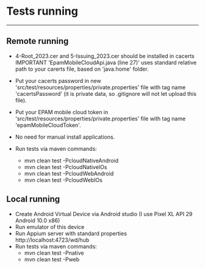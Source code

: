 Tests running
=============
-------------
Remote running
--------------
- 4-Root_2023.cer and 5-Issuing_2023.cer should be installed in cacerts \
  IMPORTANT 'EpamMobileCloudApi.java (line 27)' uses standard relative path to your carerts file, based on 'java.home' folder.
  
- Put your cacerts password in new 'src/test/resources/properties/private.properties' file with tag name 'cacertsPassword' (it is private data, so .gitignore will not let upload this file).
  
- Put your EPAM mobile cloud token in 'src/test/resources/properties/private.properties' file with tag name 'epamMobileCloudToken'.
  
- No need for manual install applications.
  
- Run tests via maven commands:
  * mvn clean test -PcloudNativeAndroid
  * mvn clean test -PcloudNativeIOs
  * mvn clean test -PcloudWebAndroid
  * mvn clean test -PcloudWebIOs

Local running
---------
- Create Android Virtual Device via Android studio (I use Pixel XL API 29 Android 10.0 x86)
- Run emulator of this device
- Run Appium server with standard properties http://localhost:4723/wd/hub
- Run tests via maven commands:
  * mvn clean test -Pnative
  * mvn clean test -Pweb  